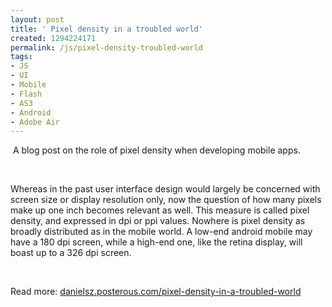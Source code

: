 ```yaml
---
layout: post
title: ' Pixel density in a troubled world'
created: 1294224171
permalink: /js/pixel-density-troubled-world
tags:
- JS
- UI
- Mobile
- Flash
- AS3
- Android
- Adobe Air
---
```

<p>&nbsp;A&nbsp;blog post on the role of pixel density when developing mobile apps.</p>
<p>&nbsp;</p>
<p>Whereas in the past user interface design would largely be concerned with screen size or display resolution only, now the question of how many pixels make up one inch becomes relevant as well. This measure is called pixel density, and expressed in dpi or ppi values. Nowhere is pixel density as broadly distributed as in the mobile world. A low-end android mobile may have a 180 dpi screen, while a high-end one, like the retina display, will boast up to a 326 dpi screen.</p>
<p>&nbsp;</p>
<p>Read more:&nbsp;<a href="http://danielsz.posterous.com/pixel-density-in-a-troubled-world">danielsz.posterous.com/pixel-density-in-a-troubled-world</a></p>

